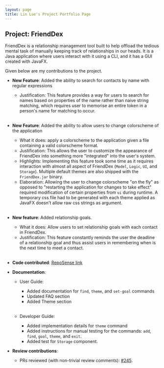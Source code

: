 ```yaml
---
layout: page
title: Lin Lue's Project Portfolio Page
---
```


## Project: FriendDex

FriendDex is a relationship management tool built to help offload the tedious mental task of manually keeping track of
relationships in our heads. It is a Java application where users interact with it using a CLI, and it has a GUI created
with JavaFX.

Given below are my contributions to the project.

* **New Feature**: Added the ability to search for contacts by name with regular expressions
    * Justification: This feature provides a way for users to search for names based on properties of the name rather
      than naive string matching, which requires user to memorise an entire token in a person's name for matching to
      occur. <br><br>

* **New Feature**: Added the ability to allow users to change colorscheme of the application
    * What it does: apply a colorscheme to the application given a file containing a valid colorscheme format.
    * Justification: This allows the user to customize the appearance of FriendDex into something more "integrated"
      into the user's system.
    * Highlights: Implementing this feature took some time as it requires interaction with almost all aspect of
      FriendDex (`Model`, `Logic`, `UI`, and `Storage`). Multiple default themes are also shipped with the
      `FriendDex.jar` binary.
    * Elaboration: Allowing the user to change colorscheme "on the fly" as opposed to "restarting the application for
      changes to take effect" required modification of certain properties from `ui` during runtime. A temporary css file
      had to be generated with each theme applied as JavaFX doesn't allow raw css strings as argument. <br><br>

* **New feature**: Added relationship goals.
    * What it does: Allow users to set relationship goals with each contact in FriendDex.
    * Justification: This feature constantly reminds the user the deadline of a relationship goal and thus assist users
      in remembering when is the next time to meet a contact. <br><br>

* **Code
  contributed**: [RepoSense link](https://nus-cs2103-ay2021s2.github.io/tp-dashboard/?search=lue97&breakdown=true)
  
* **Documentation**:
    * User Guide:
        * Added documentation for `find`, `theme`, and `set-goal` commands
        * Updated FAQ section
        * Added Theme section <br><br>

    * Developer Guide:
        * Added implementation details for `theme` command
        * Added instructions for manual testing for the commands: `add`, `find`, `goal`, `theme`, and `exit`.
        * Added test for `Storage` component.

* **Review contributions**:
    * PRs reviewed (with non-trivial review comments):
      [#245](https://github.com/AY2021S2-CS2103T-W14-1/tp/pull/245).
      <br><br>
